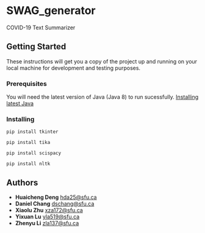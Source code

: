 # SWAG_generator
COVID-19 Text Summarizer

## Getting Started
These instructions will get you a copy of the project up and running on your local machine for development and testing purposes.

### Prerequisites
You will need the latest version of Java (Java 8) to run sucessfully.
[Installing latest Java](https://java.com/en/download/)

### Installing
```
pip install tkinter
```
```
pip install tika
```
```
pip install scispacy
```
```
pip install nltk
```

## Authors
* **Huaicheng Deng** <hda25@sfu.ca>
* **Daniel Chang** <dschang@sfu.ca>
* **Xiaolu Zhu** <xza172@sfu.ca>
* **Yixuan Lu** <yla519@sfu.ca>
* **Zhenyu Li** <zla137@sfu.ca>
